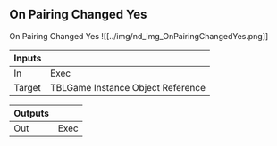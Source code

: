 ## On Pairing Changed Yes
On Pairing Changed Yes
![[../img/nd_img_OnPairingChangedYes.png]]

|Inputs||
|--|--|
| In | Exec |
| Target | TBLGame Instance Object Reference |

|Outputs||
|--|--|
| Out | Exec |
